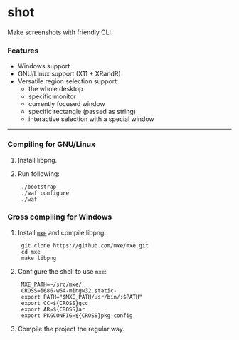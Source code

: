 shot
====

Make screenshots with friendly CLI.

### Features

- Windows support
- GNU/Linux support (X11 + XRandR)
- Versatile region selection support:
    - the whole desktop
    - specific monitor
    - currently focused window
    - specific rectangle (passed as string)
    - interactive selection with a special window

---

### Compiling for GNU/Linux

1. Install libpng.
2. Run following:

        ./bootstrap
        ./waf configure
        ./waf

### Cross compiling for Windows

1. Install [`mxe`](https://github.com/mxe/mxe) and compile libpng:

        git clone https://github.com/mxe/mxe.git
        cd mxe
        make libpng

2. Configure the shell to use `mxe`:

        MXE_PATH=~/src/mxe/
        CROSS=i686-w64-mingw32.static-
        export PATH="$MXE_PATH/usr/bin/:$PATH"
        export CC=${CROSS}gcc
        export AR=${CROSS}ar
        export PKGCONFIG=${CROSS}pkg-config

3. Compile the project the regular way.
